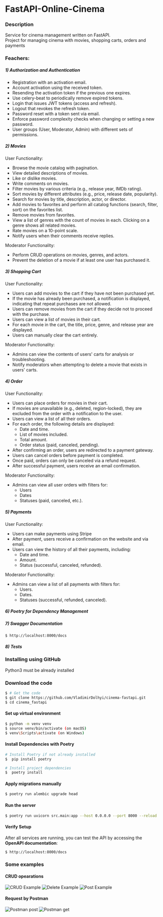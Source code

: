 # FastAPI-Online-Cinema

### Description

Service for cinema management written on FastAPI.  
Project for managing cinema with movies, shopping carts, orders and payments

### Feachers:
##### 1) Authorization and Authentication

* Registration with an activation email.
* Account activation using the received token.
* Resending the activation token if the previous one expires.
* Use celery-beat to periodically remove expired tokens.
* Login that issues JWT tokens (access and refresh).
* Logout that revokes the refresh token.
* Password reset with a token sent via email.
* Enforce password complexity checks when changing or setting a new password.
* User groups (User, Moderator, Admin) with different sets of permissions.

##### 2) Movies

User Functionality:
* Browse the movie catalog with pagination.
* View detailed descriptions of movies.
* Like or dislike movies.
* Write comments on movies.
* Filter movies by various criteria (e.g., release year, IMDb rating).
* Sort movies by different attributes (e.g., price, release date, popularity).
* Search for movies by title, description, actor, or director.
* Add movies to favorites and perform all catalog functions (search, filter, sort) on the favorites list.
* Remove movies from favorites.
* View a list of genres with the count of movies in each. Clicking on a genre shows all related movies.
* Rate movies on a 10-point scale.
* Notify users when their comments receive replies.

Moderator Functionality:
* Perform CRUD operations on movies, genres, and actors.
* Prevent the deletion of a movie if at least one user has purchased it.

##### 3) Shopping Cart

User Functionality:
* Users can add movies to the cart if they have not been purchased yet.
* If the movie has already been purchased, a notification is displayed,
indicating that repeat purchases are not allowed.
* Users can remove movies from the cart if they decide not to proceed with the purchase.
* Users can view a list of movies in their cart.
* For each movie in the cart, the title, price, genre, and release year are displayed.
* Users can manually clear the cart entirely.

Moderator Functionality:
* Admins can view the contents of users' carts for analysis or troubleshooting.
* Notify moderators when attempting to delete a movie that exists in users' carts.

##### 4) Order

User Functionality:
* Users can place orders for movies in their cart.
* If movies are unavailable (e.g., deleted, region-locked), they are excluded from the order with a notification to the user.
* Users can view a list of all their orders.
* For each order, the following details are displayed:
    * Date and time.
    * List of movies included.
    * Total amount.
    * Order status (paid, canceled, pending).
* After confirming an order, users are redirected to a payment gateway.
* Users can cancel orders before payment is completed.
* Once paid, orders can only be canceled via a refund request.
* After successful payment, users receive an email confirmation.

Moderator Functionality:
* Admins can view all user orders with filters for:
    * Users
    * Dates
    * Statuses (paid, canceled, etc.).

##### 5) Payments

User Functionality:
* Users can make payments using Stripe
* After payment, users receive a confirmation on the website and via email.
* Users can view the history of all their payments, including:
    * Date and time.
    * Amount.
    * Status (successful, canceled, refunded).

Moderator Functionality:
* Admins can view a list of all payments with filters for:
    * Users.
    * Dates.
    * Statuses (successful, refunded, canceled).

##### 6) Poetry for Dependency Management
##### 7) Swagger Documentation
```bash
$ http://localhost:8000/docs
```
##### 8) Tests

### Installing using GitHub

Python3 must be already installed

### Download the code 

```bash
$ # Get the code
$ git clone https://github.com/VladimirDolhyi/cinema-fastapi.git
$ cd cinema_fastapi
```

#### Set up virtual environment

```bash
$ python -m venv venv
$ source venv/bin/activate (on macOS)
$ venv\Scripts\activate (on Windows)
```

#### Install Dependencies with Poetry

```bash
# Install Poetry if not already installed
$  pip install poetry

# Install project dependencies
$  poetry install
```

#### Apply migrations manually

```bash
$ poetry run alembic upgrade head
```

#### Run the server

```bash
$ poetry run uvicorn src.main:app --host 0.0.0.0 --port 8000 --reload
```

#### Verify Setup      
After all services are running, you can test the API by accessing the **OpenAPI documentation**:

```bash
$ http://localhost:8000/docs
```

### Some examples

#### CRUD opearations

![CRUD Example](screenshots/swagger_movie_screen.png)
![Delete Example](screenshots/swagger_delete_screen.png)
![Post Example](screenshots/swagger_post_screen.png)

#### Request by Postman

![Postman post](screenshots/postman_screen.png)
![Postman get](screenshots/postman_get_screen.png)